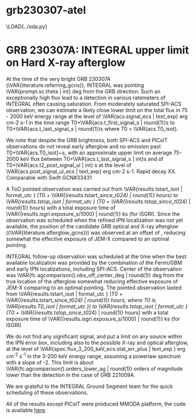 # grb230307-atel

\LOAD{../oda.py}

# GRB 230307A: INTEGRAL upper limit on Hard X-ray afterglow

At the time of the very bright GRB 230307A (\VAR{literature.referring_gcns}), INTEGRAL was pointing \VAR{prompt.sc.theta | int} deg from the GRB direction. Such an exceptionally high flux lead to a detection in various ratemeters of INTEGRAL often causing saturation. From moderately saturated SPI-ACS observation, we can estimate a likely close lower limit on the total flux in 75 - 2000 keV energy range at the level of \VAR{acs.signal_ecs | text_exp} erg cm-2 s-1 in the time range T0+\VAR{acs.t_first_signal_s | round(1)}s to T0+\VAR{acs.t_last_signal_s | round(1)}s where T0 = \VAR{acs.T0_isot}.

We note that despite the GRB brightness, both SPI-ACS and PICsIT observations do not reveal early afterglow and no emission past T0+\VAR{acs.T0_isot}~s, with an approximate upper limit on average 75-2000 keV flux between T0+\VAR{acs.t_last_signal_s | int}s and of T0+\VAR{acs.t2_post_signal_ul | int} s at the level of \VAR{acs.post_signal_ul_ecs | text_exp} erg cm-2 s-1. Rapid decay XX. Comparable with Swift GCN#33431


A ToO pointed observation was carried out from \VAR{results.tstart_isot | format_utc } (T0 + \VAR{(results.tstart_since_t0*24) | round(1)} hours) to \VAR{results.tstop_isot  | format_utc } (T0 + \VAR{(results.tstop_since_t0*24) | round(1)} hours) with a total exposure time of \VAR{(results.isgri.exposure_s/1000) | round(1)} ks (for ISGRI). 
Since the observation was scheduled when the refined IPN localization was not yet available, the position of the candidate GRB optical and X-ray afterglow ((\VAR{literature.afterglow_gcns})) was observed at an offset of , reducing somewhat the effective exposure of JEM-X compared to an optimal pointing.


INTEGRAL follow-up observation was scheduled at the time when the best available localization was provided by the combination of the Fermi/GBM and early IPN localizations, including SPI-ACS. Center of the observation was \VAR{fc.agcomparison().obs_off_center_deg | round(1)} deg from the true location of the afterglow  somewhat reducing effective exposure of JEM-X comparing to an optimal pointing. The pointed observation lasted from \VAR{results.tstart_isot | format_utc } (T0 + \VAR{(results.tstart_since_t0*24) | round(1)} hours, where T0 is \VAR{results.T0_isot  | format_utc }) to \VAR{results.tstop_isot  | format_utc } (T0 + \VAR{(results.tstop_since_t0*24) | round(1)} hours) with a total exposure time of \VAR{(results.isgri.exposure_s/1000) | round(1)} ks (for ISGRI).

We do not find any significant signal, and put a limit on any source within the IPN error box, including also to the possible X-ray and optical afterglow, at the level of \VAR{spec.flux_3_200_keV_ecs.stat_err_plus | text_exp } erg cm<sup>-2</sup> s<sup>-1</sup> in the 3-200 keV energy range, assuming a powerlaw spectrum with a slope of -2. This limit is about \VAR{fc.agcomparison().orders_lower_ag | round(1)} orders of magnitude lower than the detection in the case of GRB 221009A. 

We are grateful to the INTEGRAL Ground Segment team for the quick scheduling of these observations.

All of the results except PICsIT were produced MMODA platform, the code is available [here](https://github.com/volodymyrss/grb230307-atel/).

<!-- . As is sometimes the case for exceptional GRBs, BGO-attenuated non-vetoed SPI GeD rate reveals clear signal, giving an idea of the true intensity of the burst, suggesting that SPI-ACS signal was not strongly attenuated, and provide an estimate of the fluence at the level of XX in 75-2000 keV -->

<!-- The upper limit is factor XX lower than in the case of GRB221009A (and factor XX lower in ratio to prompt emission luminosity). appears rather similar to GRB120711A, but at 10 times smaller distance. -->

<!-- Images and reduced data related to this publication can be found here: https://zenodo.org/record/7186289 -->

<!-- . As is sometimes the case for exceptional GRBs, BGO-attenuated non-vetoed SPI GeD rate reveals clear signal, giving an idea of the true intensity of the burst, suggesting that SPI-ACS signal was not strongly attenuated, and provide an estimate of the fluence at the level of XX in 75-2000 keV -->

<!-- An  follow-up observation was scheduled at the time when the best available localization was provided by the combination of the Fermi/GBM and early IPN localizations, including SPI-ACS. The location of the higher-precision IPN localization was eventually found in the partially coded area of the observation, reducing the effective exposure comparing to an optimal pointing. -->



<!-- The upper limit is factor XX lower than in the case of GRB221009A (and factor XX lower in ratio to prompt emission luminosity). appears rather similar to GRB120711A, but at 10 times smaller distance. -->

<!-- Images and reduced data related to this publication can be found here: https://zenodo.org/record/7186289 -->